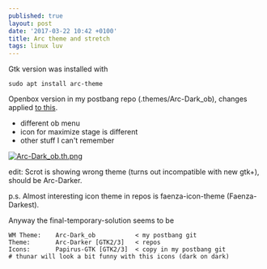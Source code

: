 ```yaml
---
published: true
layout: post
date: '2017-03-22 10:42 +0100'
title: Arc theme and stretch
tags: linux luv
---
```

Gtk version was installed with

    sudo apt install arc-theme 

Openbox version in my postbang repo (.themes/Arc-Dark_ob), changes applied [to this](https://github.com/dglava/arc-openbox).

- different ob menu
- icon for maximize stage is different
- other stuff I can't remember

[![Arc-Dark_ob.th.png](https://cdn.scrot.moe/images/2017/03/22/Arc-Dark_ob.th.png)](https://cdn.scrot.moe/images/2017/03/22/Arc-Dark_ob.png)

edit: Scrot is showing wrong theme (turns out incompatible with new gtk+), should be Arc-Darker.

p.s. Almost interesting icon theme in repos is faenza-icon-theme (Faenza-Darkest).

Anyway the final-temporary-solution seems to be

    WM Theme:    Arc-Dark_ob           < my postbang git
    Theme:       Arc-Darker [GTK2/3]   < repos 
    Icons:       Papirus-GTK [GTK2/3]  < copy in my postbang git
    # thunar will look a bit funny with this icons (dark on dark)

